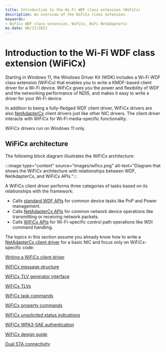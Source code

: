 ```yaml
---
title: Introduction to the Wi-Fi WDF class extension (WiFiCx)
description: An overview of the WiFiCx class extension.
keywords:
- WiFiCx WDF class extension, WiFiCx, WiFi NetAdapterCx
ms.date: 06/17/2021
---
```


# Introduction to the Wi-Fi WDF class extension (WiFiCx)

Starting in Windows 11, the Windows Driver Kit (WDK) includes a Wi-Fi WDF class extension (WiFiCx) that enables you to write a KMDF-based client driver for a Wi-Fi device. WiFiCx gives you the power and flexibility of WDF and the networking performance of NDIS, and makes it easy to write a driver for your Wi-Fi device.

In addition to being a fully-fledged WDF client driver, WiFiCx drivers are also [NetAdapterCx](../netcx/index.md) client drivers just like other NIC drivers. The client driver interacts with WiFiCx for Wi-Fi media-specific functionality.

WiFiCx drivers run on Windows 11 only. 

## WiFiCx architecture

The following block diagram illustrates the WiFiCx architecture:

:::image type="content" source="images/wificx.png" alt-text="Diagram that shows the WiFiCx architecture with relationships between WDF, NetAdapterCx, and WiFiCx APIs.":::

A WiFiCx client driver performs three categories of tasks based on its relationships with the framework:

- Calls [standard WDF APIs](/windows-hardware/drivers/ddi/_wdf/) for common device tasks like PnP and Power management.
- Calls [NetAdapterCx APIs](/windows-hardware/drivers/ddi/_netvista/#netadaptercx) for common network device operations like transmitting or receiving network packets.
- Calls [WiFiCx APIs](/windows-hardware/drivers/ddi/_netvista/#wificx) for Wi-Fi-specific control path operations like WDI command handling.

The topics in this section assume you already know how to write a [NetAdapterCx client driver](../netcx/index.md) for a basic NIC and focus only on WiFiCx-specific code:

[Writing a WiFiCx client driver](writing-a-wificx-client-driver.md)

[WiFiCx message structure](wificx-message-structure.md)

[WiFiCx TLV generator interface](wificx-tlv-generator-interface.md)

[WiFiCx TLVs](wdi-tlv-6-ghz-band-channel.md)

[WiFiCx task commands](oid-wdi-task-change-operation-mode.md)

[WiFiCx property commands](oid-wdi-abort-task.md)

[WiFiCx unsolicited status indications](ndis-status-wdi-indication-action-frame-received.md)

[WiFiCx WPA3-SAE authentication](wificx-wpa3-sae-authentication.md)

[WiFiCx design guide](wificx-low-latency-connection-quality.md)

[Dual STA connectivity](dual-sta-connectivity.md)
